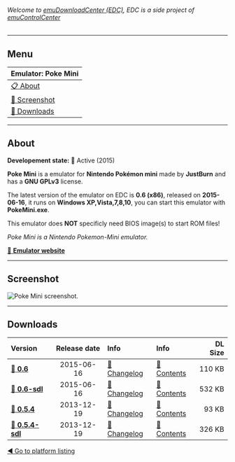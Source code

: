 ###### Welcome to [emuDownloadCenter (EDC)](https://github.com/PhoenixInteractiveNL/emuDownloadCenter/wiki/), EDC is a side project of [emuControlCenter](https://github.com/PhoenixInteractiveNL/emuControlCenter/wiki/)
***
## Menu
| **Emulator: Poke Mini** |
|:---------|
| [:clipboard: About](#about) |
| [:sunrise: Screenshot](#screen) |
| [:floppy_disk: Downloads](#downloads) |
***
## About
**Developement state:** :large_blue_circle: Active (2015)

**Poke Mini** is a emulator for **Nintendo Pokémon mini** made by **JustBurn** and has a **GNU GPLv3** license.

The latest version of the emulator on EDC is **0.6 (x86)**, released on **2015-06-16**, it runs on **Windows XP,Vista,7,8,10**, you can start this emulator with **PokeMini.exe**.

This emulator does **NOT** specificly need BIOS image(s) to start ROM files!

_Poke Mini is a Nintendo Pokemon-Mini emulator._

[:link: **Emulator website**](http://sourceforge.net/projects/pokemini/)
***
## Screenshot
![](https://raw.githubusercontent.com/PhoenixInteractiveNL/emuDownloadCenter/master/hooks/pokemini/emulator_screen_01.jpg "Poke Mini screenshot.")
***
## Downloads
| Version  | Release date  | Info       | Info       | DL Size    |
|:---------|:-------------:|:-----------|:-----------|-----------:|
| [:floppy_disk: **0.6**](https://github.com/PhoenixInteractiveNL/edc-repo0005/raw/master/pokemini/0.6.7z) | 2015-06-16 | [:page_facing_up: Changelog](https://github.com/PhoenixInteractiveNL/edc-repo0005/blob/master/pokemini/0.6_changelog.txt) | [:mag_right: Contents](https://github.com/PhoenixInteractiveNL/edc-repo0005/blob/master/pokemini/0.6_contents.txt) | 110 KB |
| [:floppy_disk: **0.6-sdl**](https://github.com/PhoenixInteractiveNL/edc-repo0005/raw/master/pokemini/0.6-sdl.7z) | 2015-06-16 | [:page_facing_up: Changelog](https://github.com/PhoenixInteractiveNL/edc-repo0005/blob/master/pokemini/0.6-sdl_changelog.txt) | [:mag_right: Contents](https://github.com/PhoenixInteractiveNL/edc-repo0005/blob/master/pokemini/0.6-sdl_contents.txt) | 532 KB |
| [:floppy_disk: **0.5.4**](https://github.com/PhoenixInteractiveNL/edc-repo0005/raw/master/pokemini/0.5.4.7z) | 2013-12-19 | [:page_facing_up: Changelog](https://github.com/PhoenixInteractiveNL/edc-repo0005/blob/master/pokemini/0.5.4_changelog.txt) | [:mag_right: Contents](https://github.com/PhoenixInteractiveNL/edc-repo0005/blob/master/pokemini/0.5.4_contents.txt) | 93 KB |
| [:floppy_disk: **0.5.4-sdl**](https://github.com/PhoenixInteractiveNL/edc-repo0005/raw/master/pokemini/0.5.4-sdl.7z) | 2013-12-19 | [:page_facing_up: Changelog](https://github.com/PhoenixInteractiveNL/edc-repo0005/blob/master/pokemini/0.5.4-sdl_changelog.txt) | [:mag_right: Contents](https://github.com/PhoenixInteractiveNL/edc-repo0005/blob/master/pokemini/0.5.4-sdl_contents.txt) | 326 KB |

[:arrow_backward: Go to platform listing](https://github.com/PhoenixInteractiveNL/emuDownloadCenter/wiki/EDC-Platform-List)

